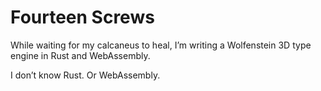# Fourteen Screws

While waiting for my calcaneus to heal, I’m writing a Wolfenstein 3D type engine in Rust and WebAssembly.

I don’t know Rust. Or WebAssembly.
